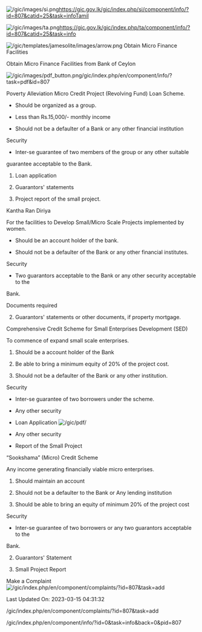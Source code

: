 <!-- Source: https://gic.gov.lk/gic/index.php/en/component/info/?id=807&catid=25&task=info -->

![/gic/images/si.png](/gic/images/si.png)https://gic.gov.lk/gic/index.php/si/component/info/?id=807&catid=25&task=infoTamil

![/gic/images/ta.png](/gic/images/ta.png)https://gic.gov.lk/gic/index.php/ta/component/info/?id=807&catid=25&task=info

![/gic/templates/jamesolite/images/arrow.png](/gic/templates/jamesolite/images/arrow.png) Obtain Micro Finance Facilities

Obtain Micro Finance Facilities from Bank of Ceylon

![/gic/images/pdf_button.png](/gic/images/pdf_button.png)/gic/index.php/en/component/info/?task=pdf&id=807

Poverty Alleviation Micro Credit Project (Revolving Fund) Loan Scheme.

 * Should be organized as a group.

 * Less than Rs.15,000/- monthly income

 * Should not be a defaulter of a Bank or any other financial institution

Security

 * Inter-se guarantee of two members of the group or any other suitable

 guarantee acceptable to the Bank.

 1. Loan application

 2. Guarantors' statements

 3. Project report of the small project.

Kantha Ran Diriya

For the facilities to Develop Small/Micro Scale Projects implemented by women.

 * Should be an account holder of the bank.

 * Should not be a defaulter of the Bank or any other financial institutes.

Security

 * Two guarantors acceptable to the Bank or any other security acceptable to the

 Bank.

Documents required

 2. Guarantors' statements or other documents, if property mortgage.

Comprehensive Credit Scheme for Small Enterprises Development (SED)

To commence of expand small scale enterprises.

 1. Should be a account holder of the Bank

 2. Be able to bring a minimum equity of 20% of the project cost.

 3. Should not be a defaulter of the Bank or any other institution.

Security

 * Inter-se guarantee of two borrowers under the scheme.

 * Any other security

 * Loan Application ![/gic/pdf/](/gic/pdf/)

 * Any other security

 * Report of the Small Project

“Sookshama” (Micro) Credit Scheme

Any income generating financially viable micro enterprises.

 1. Should maintain an account

 2. Should not be a defaulter to the Bank or Any lending institution

 3. Should be able to bring an equity of minimum 20% of the project cost

Security

 * Inter-se guarantee of two borrowers or any two guarantors acceptable to the

 Bank.

 2. Guarantors' Statement

 3. Small Project Report

Make a Complaint ![/gic/index.php/en/component/complaints/?id=807&task=add](/gic/index.php/en/component/complaints/?id=807&task=add)

Last Updated On: 2023-03-15 04:31:32

/gic/index.php/en/component/complaints/?id=807&task=add

/gic/index.php/en/component/info/?id=0&task=info&back=0&pid=807